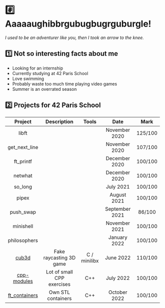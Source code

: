 # :hash: Aaaaaughibbrgubugbugrguburgle!

*I used to be an adventurer like you, then I took an arrow to the knee.*

## :one: Not so interesting facts about me

* Looking for an internship
* Currently studying at 42 Paris School
* Love swimming
* Probably waste too much time playing video games
* Summer is an overrated season

## :two: Projects for 42 Paris School

<div align="center">

|                        **Project**                       |       **Description**      |   **Tools**  |    **Date**    | **Mark** |
|:--------------------------------------------------------:|:--------------------------:|:------------:|:--------------:|:--------:|
|                           libft                          |                            |              |  November 2020 |  125/100 |
|                       get_next_line                      |                            |              |  November 2020 |  107/100 |
|                         ft_printf                        |                            |              |  December 2020 |  100/100 |
|                          netwhat                         |                            |              |  December 2020 |  100/100 |
|                          so_long                         |                            |              |    July 2021   |  100/100 |
|                           pipex                          |                            |              |   August 2021  |  100/100 |
|                         push_swap                        |                            |              | September 2021 |  86/100  |
|                         minishell                        |                            |              |  November 2021 |  100/100 |
|                       philosophers                       |                            |              |  January 2022  |  100/100 |
|         [cub3d](https://github.com/Naerhy/cub3d)         |   Fake raycasting 3D game  | C / minilibx |    June 2022   |  110/100 |
|   [cpp-modules](https://github.com/Naerhy/cpp-modules)   | Lot of small CPP exercises |      C++     |    July 2022   |  100/100 |
| [ft_containers](https://github.com/Naerhy/ft_containers) |     Own STL containers     |      C++     |  October 2022  |  100/100 |

</div>
